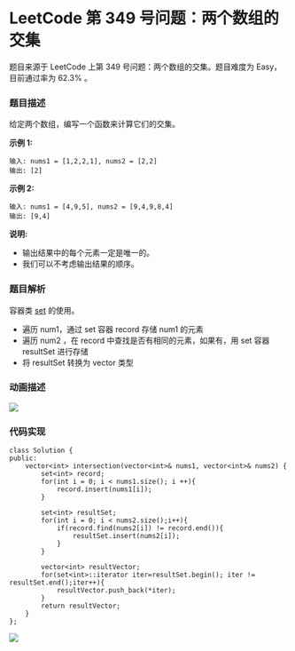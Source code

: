 # LeetCode 第 349 号问题：两个数组的交集


>


题目来源于 LeetCode 上第 349 号问题：两个数组的交集。题目难度为 Easy，目前通过率为 62.3% 。

### 题目描述

给定两个数组，编写一个函数来计算它们的交集。

**示例 1:**

```
输入: nums1 = [1,2,2,1], nums2 = [2,2]
输出: [2]
```

**示例 2:**

```
输入: nums1 = [4,9,5], nums2 = [9,4,9,8,4]
输出: [9,4]
```

**说明:**

- 输出结果中的每个元素一定是唯一的。
- 我们可以不考虑输出结果的顺序。

### 题目解析

容器类 [set](https://zh.cppreference.com/w/cpp/container/set) 的使用。

- 遍历 num1，通过 set 容器 record 存储 num1 的元素
- 遍历 num2 ，在 record 中查找是否有相同的元素，如果有，用 set 容器 resultSet 进行存储
- 将 resultSet 转换为 vector 类型

### 动画描述

![](https://bucket-1257126549.cos.ap-guangzhou.myqcloud.com/20190502123122.gif)

### 代码实现

```
class Solution {
public:
    vector<int> intersection(vector<int>& nums1, vector<int>& nums2) {
        set<int> record;
        for(int i = 0; i < nums1.size(); i ++){
            record.insert(nums1[i]);
        }
        
        set<int> resultSet;
        for(int i = 0; i < nums2.size();i++){
            if(record.find(nums2[i]) != record.end()){
                resultSet.insert(nums2[i]);
            }
        }
        
        vector<int> resultVector;
        for(set<int>::iterator iter=resultSet.begin(); iter != resultSet.end();iter++){
            resultVector.push_back(*iter);
        }
        return resultVector;
    }
};
```





![](https://bucket-1257126549.cos.ap-guangzhou.myqcloud.com/blog/fz0rq.png)
